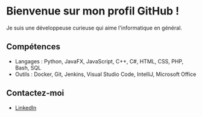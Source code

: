 # Bienvenue sur mon profil GitHub !

Je suis une développeuse curieuse qui aime l'informatique en général.

## Compétences
- Langages : Python, JavaFX, JavaScript, C++, C#, HTML, CSS, PHP, Bash, SQL
- Outils : Docker, Git, Jenkins, Visual Studio Code, IntelliJ, Microsoft Office

## Contactez-moi
- [LinkedIn](https://www.linkedin.com/in/alicia-olivieri-783611252/)

